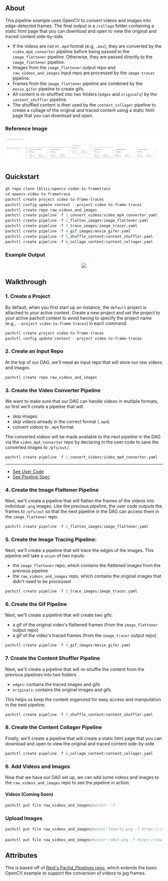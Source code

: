 ## About

This pipeline example uses OpenCV to convert videos and images into edge-detected frames. The final output is a `/collage` folder containing a static html page that you can download and open to view the original and traced content side-by-side.

- If the videos are not in `.mp4` format (e.g, `.mov`), they are converted by the `video_mp4_converter` pipeline before being passed to the `image_flattener` pipeline. Otherwise, they are passed directly to the `image_flattener` pipeline.
- Images from the `image_flattener` output repo and `raw_videos_and_images` input repo are processed by the `image-tracer` pipeline.
- Frames from the `image_flattener` pipeline are combined by the `movie_gifer` pipeline to create gifs.
- All content is re-shuffled into two folders (`edges` and `originals`) by the `content_shuffler` pipeline.
- The shuffled content is then used by the `content_collager` pipeline to create a collage of the original and traced content using a static html page that you can download and open.

### Reference Image

<p align="center">
   <img src="/vid-to-frametrace.svg">
</p>

## Quickstart 

```s
gh repo clone lbliii/opencv-video-to-frametrace
cd opencv-video-to-frametrace
pachctl create project video-to-frame-traces
pachctl config update context --project video-to-frame-traces
pachctl create repo raw_videos_and_images
pachctl create pipeline -f 1_convert_videos/video_mp4_converter.yaml 
pachctl create pipeline -f 2_flatten_images/image_flattener.yaml
pachctl create pipeline -f 3_trace_images/image_tracer.yaml
pachctl create pipeline -f 4_gif_images/movie_gifer.yaml
pachctl create pipeline -f 5_shuffle_content/content_shuffler.yaml
pachctl create pipeline -f 6_collage_content/content_collager.yaml
```
### Example Output

<p align="center">
   <img src="/final-output.gif" width="700">
</p>


## Walkthrough

### 1. Create a Project 

By default, when you first start up an instance, the `default` project is attached to your active context. Create a new project and set the project to your active pachctl context to avoid having to specify the project name (e.g., `--project video-to-frame-traces`) in each command. 

```s
pachctl create project video-to-frame-traces
pachctl config update context --project video-to-frame-traces
```

### 2. Create an Input Repo 

At the top of our DAG, we'll need an input repo that will store our raw videos and images. 
   
```s
pachctl create repo raw_videos_and_images
```

### 3. Create the Video Converter Pipeline 

We want to make sure that our DAG can handle videos in multiple formats, so first we'll create a pipeline that will:

   - skip images 
   - skip videos already in the correct format (`.mp4`)
   - convert videos to `.mp4` format

The converted videos will be made available to the next pipeline in the DAG via the `video_mp4_converter` repo by declaring in the user code to save the converted images to `/pfs/out/`. 

```s
pachctl create pipeline -f 1_convert_videos/video_mp4_converter.yaml 
```
--- 

- [See User Code](./1_convert_videos/video_mp4_converter.py)
- [See Pipeline Spec](./1_convert_videos/video_mp4_converter.yaml)

### 4. Create the Image Flattener Pipeline

Next, we'll create a pipeline that will flatten the frames of the videos into individual `.png` images. Like the previous pipeline, the user code outputs the frames to `/pfs/out` so that the next pipeline in the DAG can access them in the `image_flattener` repo. 

```s
pachctl create pipeline -f 2_flatten_images/image_flattener.yaml
```

### 5. Create the Image Tracing Pipeline: 

Next, we'll create a pipeline that will trace the edges of the images. This pipeline will take a `union` of two inputs:
- the `image_flattener` repo, which contains the flattened images from the previous pipeline
- the `raw_videos_and_images` repo, which contains the original images that didn't need to be processed
    
```s
pachctl create pipeline -f 3_trace_images/image_tracer.yaml
```

### 6. Create the Gif Pipeline

Next, we'll create a pipeline that will create two gifs:
   - a gif of the original video's flattened frames (from the `image_flattener` output repo)
   - a gif of the video's traced frames (from the `image_tracer` output repo)

```s
pachctl create pipeline -f 4_gif_images/movie_gifer.yaml
```

### 7. Create the Content Shuffler Pipeline

Next, we'll create a pipeline that will re-shuffle the content from the previous pipelines into two folders:
   - `edges`: contains the traced images and gifs
   - `originals`: contains the original images and gifs

This helps us keep the content organized for easy access and manipulation in the next pipeline.

```s
pachctl create pipeline -f 5_shuffle_content/content_shuffler.yaml
```

### 8. Create the Content Collager Pipeline

Finally, we'll create a pipeline that will create a static html page that you can download and open to view the original and traced content side-by-side.

```s
pachctl create pipeline -f 6_collage_content/content_collager.yaml
```

### 6. Add Videos and Images 

Now that we have our DAG set up, we can add some videos and images to the `raw_videos_and_images` repo to see the pipeline in action.

#### Videos (Coming Soon)
```s
pachctl put file raw_videos_and_images@master: -f 

```

### Upload Images
```s
pachctl put file raw_videos_and_images@master:liberty.png -f https://raw.githubusercontent.com/pachyderm/docs-content/main/images/opencv/liberty.jpg

pachctl put file raw_videos_and_images@master:robot.png -f https://raw.githubusercontent.com/pachyderm/docs-content/main/images/opencv/robot.jpg
```


## Attributes

This is based off of [Reid's Pachd_Pipelines repo](https://github.com/dpsi4/pachd_pipelines), which extends the basic OpenCV example to support the conversion of videos to jpg frames.